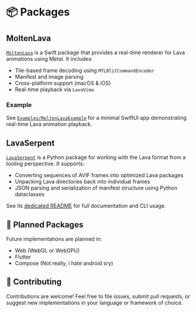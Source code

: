 # 📦 Packages

## MoltenLava

[`MoltenLava`](../Packages/MoltenLava) is a Swift package that provides a real-time renderer for Lava animations using Metal. It includes:

- Tile-based frame decoding using `MTLBlitCommandEncoder`
- Manifest and image parsing
- Cross-platform support (macOS & iOS)
- Real-time playback via `LavaView`

### Example

See [`Examples/MoltenLavaExample`](../Examples/MoltenLavaExample) for a minimal SwiftUI app demonstrating real-time Lava animation playback.

## LavaSerpent

[`LavaSerpent`](../Packages/LavaSerpent) is a Python package for working with the Lava format from a tooling perspective. It supports:

- Converting sequences of AVIF frames into optimized Lava packages
- Unpacking Lava directories back into individual frames
- JSON parsing and serialization of manifest structure using Python dataclasses

See its [dedicated README](../Packages/LavaSerpent/README.md) for full documentation and CLI usage.

## 🧪 Planned Packages

Future implementations are planned in:

- Web (WebGL or WebGPU)
- Flutter
- Compose (Not really, i hate android sry)

## 🤝 Contributing

Contributions are welcome! Feel free to file issues, submit pull requests, or suggest new implementations in your language or framework of choice.
